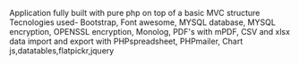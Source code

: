 Application fully built with pure php on top of a basic MVC structure
Tecnologies used-
Bootstrap,
Font awesome,
MYSQL database,
MYSQL encryption,
OPENSSL encryption,
Monolog,
PDF's with mPDF,
CSV and xlsx data import and export with PHPspreadsheet,
PHPmailer,
Chart js,datatables,flatpickr,jquery
